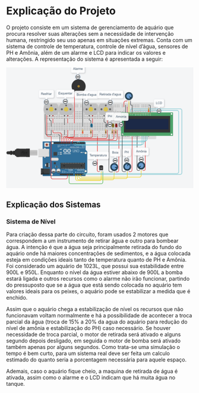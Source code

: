 
# Explicação do Projeto 

O projeto consiste em um sistema de gerenciamento de aquário que procura resolver suas alterações sem a necessidade de intervenção humana, restringido seu uso apenas em situações extremas. Conta com um sistema de controle de temperatura, controle de nível d’água, sensores de PH e Amônia, além de um alarme e LCD para indicar os valores e alterações. A representação do sistema é apresentada a seguir:

![](https://github.com/nah2602/embarcadosprojeto/blob/main/projeto-final/fotos/Foto%20FInal.png)

## Explicação dos Sistemas

### Sistema de Nível 

Para criação dessa parte do circuito, foram usados 2 motores que correspondem a um instrumento de retirar água e outro para bombear água. A intenção é que a água seja principalmente retirada do fundo do aquário onde há maiores concentrações de sedimentos, e a água colocada esteja em condições ideais tanto de temperatura quanto de PH e Amônia. Foi considerado um aquário de 1023L, que possui sua estabilidade entre 900L e 950L. Enquanto o nível da água estiver abaixo de 900L a bomba estará ligada e outros recursos como o alarme não irão funcionar, partindo do pressuposto que se a água que está sendo colocada no aquário tem valores ideais para os peixes, o aquário pode se estabilizar a medida que é enchido.

   Assim que o aquário chega a estabilização de nível os recursos que não funcionavam voltam normalmente e há a possibilidade de acontecer a troca parcial da água (troca de 15% a 20% da agua do aquário para redução do nível de amônia e estabilização do PH) caso necessário. Se houver necessidade de troca parcial, o motor de retirada será ativado e alguns segundo depois desligado, em seguida o motor de bomba será ativado também apenas por alguns segundos. Como trata-se uma simulação o tempo é bem curto, para um sistema real deve ser feita um calculo estimado do quanto seria a porcentagem necessária para aquele espaço. 
   
Ademais, caso o aquário fique cheio, a maquina de retirada de água é ativada, assim como o alarme e o LCD indicam que há muita água no tanque. 

